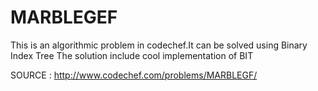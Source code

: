 MARBLEGEF
=========
This is an algorithmic problem in codechef.It can be solved using Binary Index Tree
The solution include cool implementation of BIT

SOURCE :  http://www.codechef.com/problems/MARBLEGF/
